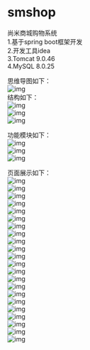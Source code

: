 # smshop
尚米商城购物系统  
1.基于spring boot框架开发  
2.开发工具idea  
3.Tomcat 9.0.46  
4.MySQL 8.0.25  

思维导图如下：  
![img](https://github.com/StudyQiu/smshop/blob/main/img/333.png)  
结构如下：  
![img](https://github.com/StudyQiu/smshop/blob/main/img/111.png)  
![img](https://github.com/StudyQiu/smshop/blob/main/img/222.png)  
![img](https://github.com/StudyQiu/smshop/blob/main/img/333.png)  

功能模块如下：  
![img](https://github.com/StudyQiu/smshop/blob/main/img/图片1.png)  
![img](https://github.com/StudyQiu/smshop/blob/main/img/图片2.png)  
![img](https://github.com/StudyQiu/smshop/blob/main/img/图片3.png)  

页面展示如下：  
![img](https://github.com/StudyQiu/smshop/blob/main/img/1.png)  
![img](https://github.com/StudyQiu/smshop/blob/main/img/2.png)  
![img](https://github.com/StudyQiu/smshop/blob/main/img/3.png)  
![img](https://github.com/StudyQiu/smshop/blob/main/img/4.png)  
![img](https://github.com/StudyQiu/smshop/blob/main/img/5.png)  
![img](https://github.com/StudyQiu/smshop/blob/main/img/6.png)  
![img](https://github.com/StudyQiu/smshop/blob/main/img/7.png)  
![img](https://github.com/StudyQiu/smshop/blob/main/img/8.png)  
![img](https://github.com/StudyQiu/smshop/blob/main/img/9.png)  
![img](https://github.com/StudyQiu/smshop/blob/main/img/10.png)  
![img](https://github.com/StudyQiu/smshop/blob/main/img/11.png)  
![img](https://github.com/StudyQiu/smshop/blob/main/img/12.png)  
![img](https://github.com/StudyQiu/smshop/blob/main/img/13.png)  
![img](https://github.com/StudyQiu/smshop/blob/main/img/14.png)  
![img](https://github.com/StudyQiu/smshop/blob/main/img/15.png)  
![img](https://github.com/StudyQiu/smshop/blob/main/img/16.png)  
![img](https://github.com/StudyQiu/smshop/blob/main/img/17.png)  
![img](https://github.com/StudyQiu/smshop/blob/main/img/18.png)  
![img](https://github.com/StudyQiu/smshop/blob/main/img/19.png)  
![img](https://github.com/StudyQiu/smshop/blob/main/img/20.png)  
![img](https://github.com/StudyQiu/smshop/blob/main/img/21.png)  
![img](https://github.com/StudyQiu/smshop/blob/main/img/22.png)  
